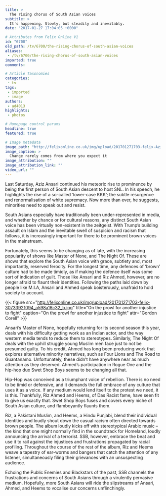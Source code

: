```yaml
---
title: >
  The rising chorus of South Asian voices
subtitle: >
  It's happening. Slowly, but steadily and inevitably.
date: "2017-01-27 17:04:05 +0000"

# Attributes from Felix Online V1
id: "6700"
old_path: /tv/6700/the-rising-chorus-of-south-asian-voices
aliases:
 - /tv/6700/the-rising-chorus-of-south-asian-voices
imported: true
comments:

# Article Taxonomies
categories:
 - tv
tags:
 - imported
 - image
authors:
 - ad4013
highlights:
 - photos

# Homepage control params
headline: true
featured: true

# Image metadata
image_path: "http://felixonline.co.uk/img/upload/201701271703-felix-Aziz_Anzari_December_2011.jpg"
image_caption: >
  Change rarely comes from where you expect it
image_attribution: ""
image_attribution_link: ""
video_url: ""
---
```


Last Saturday, Aziz Ansari continued his meteoric rise to prominence by being the first person of South Asian descent to host SNL. In his speech, he highlights the rise of a so-called ‘lower-case KKK’; the subtle resurgence and renormalisation of white supremacy. Now more than ever, he suggests, minorities need to speak out and resist.

South Asians especially have traditionally been under-represented in media, and whether by chance or for cultural reasons, any distinct South Asian voice has been virtually non-existent in the zeitgeist. With Trump’s building assault on Islam and the inevitable swell of suspicion and racism that follows, it is increasingly important for there to be prominent brown voices in the mainstream.

Fortunately, this seems to be changing as of late, with the increasing popularity of shows like Master of None, and The Night Of. These are shows that explore the South Asian voice with grace, subtlety and, most importantly, reserved ferocity. For the longest time, any defences of ‘brown’ culture had to be made timidly, as if making the defence itself was some sort of indication of guilt. Those like Ansari and Riz Ahmed, however, are no longer afraid to flaunt their identities. Following the paths laid down by people like M.I.A, Ansari and Ahmed speak boisterously, unafraid to hold society to account.

{{< figure src="http://felixonline.co.uk/img/upload/201701271703-felix-30733921094_a598a16c32_b.jpg" title="On the prowl for another injustice to fight" caption="On the prowl for another injustice to fight" attr="Gordon Corell" >}}

Ansari’s Master of None, hopefully returning for its second season this year, deals with his difficulty getting work as an Indian actor, and the way western media tends to reduce them to stereotypes. Similarly, The Night Of deals with the uphill struggle young Muslim men face just to not be presumed guilty. To his credit, Ahmed has long been producing work that explores alternative minority narratives, such as Four Lions and The Road to Guantanamo. Unfortunately, these didn’t have anywhere near as much attention as they deserved. Ahmed’s participation in Rogue One and the hip-hop duo Swet Shop Boys seems to be changing all that.

Hip-Hop was conceived as a triumphant voice of rebellion. There is no need to be timid or defensive, and it demands the full embrace of any culture that uses it as a voice. If any medium would lend itself to the protest we need, it is this. Thankfully, Riz Ahmed and Heems, of Das Racist fame, have seen fit to give us exactly that. Swet Shop Boys fuses and covers every niche of South Asian culture, and flamboyantly flaunts them.

Riz, a Pakistani Muslim, and Heems, a Hindu Punjabi, blend their individual identities and loudly shout down the casual racism often directed towards brown people. The album loudly kicks off with stereotypical Arabic music – the kind that one might normally find in the soundtrack for Homeland, loudly announcing the arrival of a terrorist. SSB, however, embrace the beat and use it to rail against the injustices and frustrations propagated by racial profiling. Throughout the course of the rest of the album, Riz and Heems weave a tapestry of ear-worms and bangers that catch the attention of any listener, simultaneously filing their grievances with an unsuspecting audience.

Echoing the Public Enemies and Blackstars of the past, SSB channels the frustrations and concerns of South Asians through a virulently pervasive medium. Hopefully, more South Asians will ride the slipstreams of Ansari, Ahmed, and Heems to vocalise our concerns unflinchingly.
